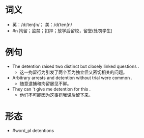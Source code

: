 # 词义
- 英：/dɪˈtenʃn/； 美：/dɪˈtenʃn/
- #n 拘留；监禁；扣押；放学后留校，留堂(处罚学生)
# 例句
- The detention raised two distinct but closely linked questions .
	- 这一拘留行为引发了两个互为独立但又密切相关的问题。
- Arbitrary arrests and detention without trial were common .
	- 随意逮捕和拘留屡见不鲜。
- They can 't give me detention for this .
	- 他们不可能因为这事罚我课后留下来。
# 形态
- #word_pl detentions
